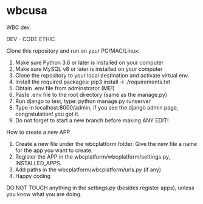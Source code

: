 # wbcusa
WBC dev. 

DEV - CODE ETHIC

Clone this repository and run on your PC/MAC/Linux:
1. Make sure Python 3.6 or later is installed on your computer
2. Make sure MySQL v8 or later is installed on your computer
3. Clone the repository to your local destination and activate virtual env.
4. Install the required packages: pip3 install -r ./requirements.txt
5. Obtain .env file from adminstrator (ME!)
6. Paste .env file to the root directory (same as the manage.py)
7. Run django to test, type: python manage.py runserver
8. Type in localhost:8000/admin, if you see the django admin page, congratulation! you got it.
9. Do not forget to start a new branch before making ANY EDIT!

How to create a new APP
1. Create a new file under the wbcplatform folder. Give the new file a name for the app you want to create.
2. Register the APP in the wbcplatform/wbcplatform/settings.py, INSTALLED_APPS.
3. Add paths in the wbcplatform/wbcplatform/urls.py (if any)
4. Happy coding

DO NOT TOUCH anything in the settings.py (besides register apps), unless you know what you are doing.

